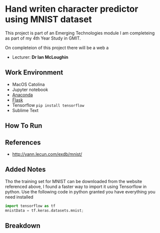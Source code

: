 # Hand writen character predictor using MNIST dataset
This project is part of an Emerging Technologies module I am completeing as part of my 4th Year Study in GMIT.

On completeion of this project there will be a web a
- Lecturer: **Dr Ian McLoughin**

## Work Environment 
- MacOS Catolina
- Jupyter notebook
- [Anaconda](http://anaconda.com)
- [Flask](https://flask.palletsprojects.com/en/1.1.x/) 
- Tensorflow `pip install tensorflow`
- Sublime Text

## How To Run



## References
- http://yann.lecun.com/exdb/mnist/

## Added Notes
Tho the training set for MNIST can be downloaded from the website referenced above, I found a faster way to import it using Tensorflow in python.
Use the following code in python granted you have everything you need installed 
```python
import tensorflow as tf
mnistData = tf.keras.datasets.mnist;
```

## Breakdown 
